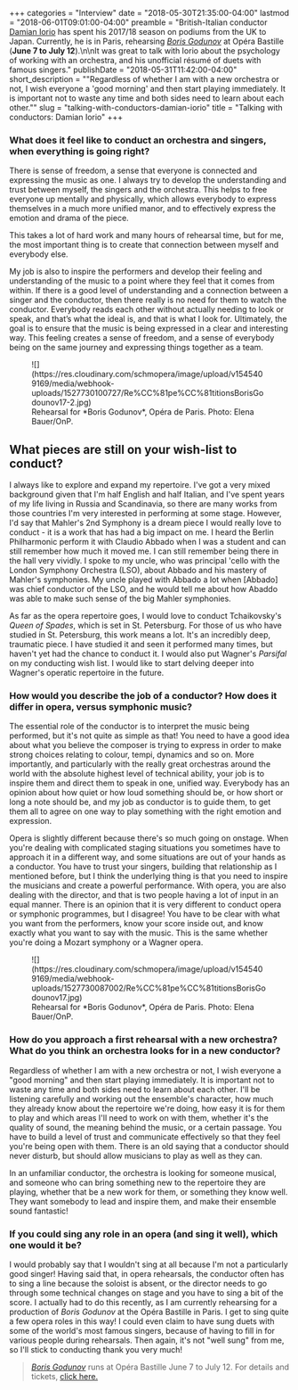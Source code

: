 +++
categories = "Interview"
date = "2018-05-30T21:35:00-04:00"
lastmod = "2018-06-01T09:01:00-04:00"
preamble = "British-Italian conductor [Damian Iorio](/scene/people/damian-iorio/) has spent his 2017/18 season on podiums from the UK to Japan. Currently, he is in Paris, rehearsing [*Boris Godunov*](https://www.operadeparis.fr/en/season-17-18/opera/boris-godounov) at Opéra Bastille (**June 7 to July 12**).\n\nIt was great to talk with Iorio about the psychology of working with an orchestra, and his unofficial résumé of duets with famous singers."
publishDate = "2018-05-31T11:42:00-04:00"
short_description = "\"Regardless of whether I am with a new orchestra or not, I wish everyone a 'good morning' and then start playing immediately. It is important not to waste any time and both sides need to learn about each other.\""
slug = "talking-with-conductors-damian-iorio"
title = "Talking with conductors: Damian Iorio"
+++

### What does it feel like to conduct an orchestra and singers, when everything is going right?

There is sense of freedom, a sense that everyone is connected and expressing the music as one. I always try to develop the understanding and trust between myself, the singers and the orchestra. This helps to free everyone up mentally and physically, which allows everybody to express themselves in a much more unified manor, and to effectively express the emotion and drama of the piece. 

This takes a lot of hard work and many hours of rehearsal time, but for me, the most important thing is to create that connection between myself and everybody else.

My job is also to inspire the performers and develop their feeling and understanding of the music to a point where they feel that it comes from within. If there is a good level of understanding and a connection between a singer and the conductor, then there really is no need for them to watch the conductor. Everybody reads each other without actually needing to look or speak, and that’s what the ideal is, and that is what I look for. Ultimately, the goal is to ensure that the music is being expressed in a clear and interesting way. This feeling creates a sense of freedom, and a sense of everybody being on the same journey and expressing things together as a team.

<figure data-type="image">
![](https://res.cloudinary.com/schmopera/image/upload/v1545409169/media/webhook-uploads/1527730100727/Re%CC%81pe%CC%81titionsBorisGodounov17-2.jpg)
<figcaption>Rehearsal for *Boris Godunov*, Opéra de Paris. Photo: Elena Bauer/OnP.</figcaption>
</figure>

## What pieces are still on your wish-list to conduct?

I always like to explore and expand my repertoire. I've got a very mixed background given that I'm half English and half Italian, and I've spent years of my life living in Russia and Scandinavia, so there are many works from those countries I'm very interested in performing at some stage. However, I'd say that Mahler's 2nd Symphony is a dream piece I would really love to conduct - it is a work that has had a big impact on me. I heard the Berlin Philharmonic perform it with Claudio Abbado when I was a student and can still remember how much it moved me. I can still remember being there in the hall very vividly. I spoke to my uncle, who was principal 'cello with the London Symphony Orchestra (LSO), about Abbado and his mastery of Mahler's symphonies. My uncle played with Abbado a lot when [Abbado] was chief conductor of the LSO, and he would tell me about how Abaddo was able to make such sense of the big Mahler symphonies.

As far as the opera repertoire goes, I would love to conduct Tchaikovsky's *Queen of Spades*, which is set in St. Petersburg. For those of us who have studied in St. Petersburg, this work means a lot. It's an incredibly deep, traumatic piece. I have studied it and seen it performed many times, but haven't yet had the chance to conduct it. I would also put Wagner's *Parsifal* on my conducting wish list. I would like to start delving deeper into Wagner's operatic repertoire in the future.

### How would you describe the job of a conductor? How does it differ in opera, versus symphonic music?

The essential role of the conductor is to interpret the music being performed, but it's not quite as simple as that! You need to have a good idea about what you believe the composer is trying to express in order to make strong choices relating to colour, tempi, dynamics and so on. More importantly, and particularly with the really great orchestras around the world with the absolute highest level of technical ability, your job is to inspire them and direct them to speak in one, unified way. Everybody has an opinion about how quiet or how loud something should be, or how short or long a note should be, and my job as conductor is to guide them, to get them all to agree on one way to play something with the right emotion and expression.

Opera is slightly different because there's so much going on onstage. When you're dealing with complicated staging situations you sometimes have to approach it in a different way, and some situations are out of your hands as a conductor. You have to trust your singers, building that relationship as I mentioned before, but I think the underlying thing is that you need to inspire the musicians and create a powerful performance. With opera, you are also dealing with the director, and that is two people having a lot of input in an equal manner. There is an opinion that it is very different to conduct opera or symphonic programmes, but I disagree! You have to be clear with what you want from the performers, know your score inside out, and know exactly what you want to say with the music. This is the same whether you're doing a Mozart symphony or a Wagner opera.

<figure data-type="image">
![](https://res.cloudinary.com/schmopera/image/upload/v1545409169/media/webhook-uploads/1527730087002/Re%CC%81pe%CC%81titionsBorisGodounov17.jpg)
<figcaption>Rehearsal for *Boris Godunov*, Opéra de Paris. Photo: Elena Bauer/OnP.</figcaption>
</figure>

### How do you approach a first rehearsal with a new orchestra? What do you think an orchestra looks for in a new conductor?

Regardless of whether I am with a new orchestra or not, I wish everyone a "good morning" and then start playing immediately. It is important not to waste any time and both sides need to learn about each other. I'll be listening carefully and working out the ensemble's character, how much they already know about the repertoire we're doing, how easy it is for them to play and which areas I'll need to work on with them, whether it's the quality of sound, the meaning behind the music, or a certain passage. You have to build a level of trust and communicate effectively so that they feel you're being open with them. There is an old saying that a conductor should never disturb, but should allow musicians to play as well as they can.

In an unfamiliar conductor, the orchestra is looking for someone musical, and someone who can bring something new to the repertoire they are playing, whether that be a new work for them, or something they know well. They want somebody to lead and inspire them, and make their ensemble sound fantastic!

### If you could sing any role in an opera (and sing it well), which one would it be?

I would probably say that I wouldn't sing at all because I'm not a particularly good singer! Having said that, in opera rehearsals, the conductor often has to sing a line because the soloist is absent, or the director needs to go through some technical changes on stage and you have to sing a bit of the score. I actually had to do this recently, as I am currently rehearsing for a production of *Boris Godunov* at the Opéra Bastille in Paris. I get to sing quite a few opera roles in this way! I could even claim to have sung duets with some of the world's most famous singers, because of having to fill in for various people during rehearsals. Then again, it's not "well sung" from me, so I'll stick to conducting thank you very much!

>[*Boris Godunov*](https://www.operadeparis.fr/en/season-17-18/opera/boris-godounov) runs at Opéra Bastille June 7 to July 12. For details and tickets, [click here.](https://www.operadeparis.fr/en/season-17-18/opera/boris-godounov)
